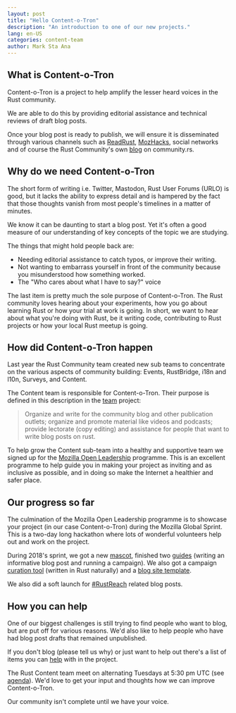 ```yaml
---
layout: post
title: "Hello Content-o-Tron"
description: "An introduction to one of our new projects."
lang: en-US
categories: content-team
author: Mark Sta Ana
---
```


## What is Content-o-Tron

Content-o-Tron is a project to help amplify the lesser heard voices in the Rust community.

We are able to do this by providing editorial assistance and technical reviews of draft blog posts.

Once your blog post is ready to publish, we will ensure it is disseminated through various channels such as [ReadRust][link_readrust], [MozHacks][link_mozhacks], social networks and of course the Rust Community's own [blog][link_communityrs_blog] on community.rs.

## Why do we need Content-o-Tron

The short form of writing i.e. Twitter, Mastodon, Rust User Forums (URLO) is good, but it lacks the ability to express detail and is hampered by the fact that those thoughts vanish from most people's timelines in a matter of minutes.

We know it can be daunting to start a blog post. Yet it's often a good measure of our understanding of key concepts of the topic we are studying.

The things that might hold people back are:

- Needing editorial assistance to catch typos, or improve their writing.
- Not wanting to embarrass yourself in front of the community because you misunderstood how something worked.
- The "Who cares about what I have to say?" voice

The last item is pretty much the sole purpose of Content-o-Tron. The Rust community loves hearing about your experiments, how you go about learning Rust or how your trial at work is going. In short, we want to hear about what you're doing with Rust, be it writing code, contributing to Rust projects or how your local Rust meetup is going.

## How did Content-o-Tron happen

Last year the Rust Community team created new sub teams to concentrate on the various aspects of community building: Events, RustBridge, i18n and l10n, Surveys, and Content.

The Content team is responsible for Content-o-Tron. Their purpose is defined in this description in the [team][link_rust_comm_team] project:

> Organize and write for the community blog and other publication outlets; organize and promote material like videos and podcasts; provide lectorate (copy editing) and assistance for people that want to write blog posts on rust.

To help grow the Content sub-team into a healthy and supportive team we signed up for the [Mozilla Open Leadership][link_mol] programme. This is an excellent programme to help guide you in making your project as inviting and as inclusive as possible, and in doing so make the Internet a healthier and safer place.

## Our progress so far

The culmination of the Mozilla Open Leadership programme is to showcase your project (in our case Content-o-Tron) during the Mozilla Global Sprint. This is a two-day long hackathon where lots of wonderful volunteers help out and work on the project.

During 2018's sprint, we got a new [mascot][link_cot_mascot], finished two [guides][link_cot_guides] (writing an informative blog post and running a campaign). We also got a campaign [curation tool][link_cot_curation] (written in Rust naturally) and a [blog site template][link_cot_blog_template].

We also did a soft launch for [#RustReach][link_rustreach] related blog posts.

## How you can help

One of our biggest challenges is still trying to find people who want to blog, but are put off for various reasons. We'd also like to help people who have had blog post drafts that remained unpublished.

If you don't blog (please tell us why) or just want to help out there's a list of items you can [help][link_cot_help_wanted] with in the project.

The Rust Content team meet on alternating Tuesdays at 5:30 pm UTC (see [agenda][link_ct_agenda]). We'd love to get your input and thoughts how we can improve Content-o-Tron.

Our community isn't complete until we have your voice.

[link_moz_global_sprint]: /2018/2018-0005-mozilla-global-sprint/
[link_rust_comm_team]: https://github.com/rust-community/team#-content
[link_cot_help_wanted]: https://github.com/rust-community/content-o-tron/issues?q=is%3Aopen+is%3Aissue+label%3A%22help+wanted%22
[link_ct_agenda]: https://github.com/rust-community/content-team/labels/agenda
[link_rustreach]: http://reach.rust-lang.org/
[link_readrust]: https://readrust.net/
[link_mozhacks]: https://hacks.mozilla.org/
[link_communityrs_blog]: http://blog.community.rs/en-US/
[link_mol]: https://foundation.mozilla.org/opportunity/mozilla-open-leaders/
[link_cot_mascot]: https://github.com/rust-community/content-o-tron/blob/master/assets/mark%401920w.png
[link_cot_guides]: https://github.com/rust-community/content-o-tron/tree/master/guides
[link_cot_curation]: https://github.com/rust-community/content-o-tron/issues/12
[link_cot_blog_template]: https://github.com/rust-community/content-o-tron/issues/42
